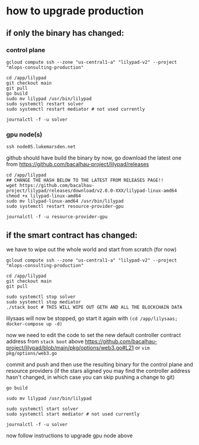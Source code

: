 # how to upgrade production

## if only the binary has changed:

### control plane

```
gcloud compute ssh --zone "us-central1-a" "lilypad-v2" --project "mlops-consulting-production"
```

```
cd /app/lilypad
git checkout main
git pull
go build
sudo mv lilypad /usr/bin/lilypad
sudo systemctl restart solver
sudo systemctl restart mediator # not used currently
```

```
journalctl -f -u solver
```

### gpu node(s)

```
ssh node05.lukemarsden.net
```

github should have build the binary by now, go download the latest one from https://github.com/bacalhau-project/lilypad/releases

```
cd /app/lilypad
## CHANGE THE HASH BELOW TO THE LATEST FROM RELEASES PAGE!!
wget https://github.com/bacalhau-project/lilypad/releases/download/v2.0.0-XXX/lilypad-linux-amd64
chmod +x lilypad-linux-amd64
sudo mv lilypad-linux-amd64 /usr/bin/lilypad
sudo systemctl restart resource-provider-gpu
```

```
journalctl -f -u resource-provider-gpu
```


## if the smart contract has changed:

we have to wipe out the whole world and start from scratch (for now)


```
gcloud compute ssh --zone "us-central1-a" "lilypad-v2" --project "mlops-consulting-production"
```

```
cd /app/lilypad
git checkout main
git pull

sudo systemctl stop solver
sudo systemctl stop mediator
./stack boot # THIS WILL WIPE OUT GETH AND ALL THE BLOCKCHAIN DATA
```

lilysaas will now be stopped, go start it again with `(cd /app/lilysaas; docker-compose up -d)`

now we need to edit the code to set the new default controller contract address from `stack boot` above
https://github.com/bacalhau-project/lilypad/blob/main/pkg/options/web3.go#L21
or `vim pkg/options/web3.go`

commit and push and then use the resulting binary for the control plane and resource providers
(if the stars aligned you may find the controller address hasn't changed, in which case you can skip pushing a change to git)

```
go build

sudo mv lilypad /usr/bin/lilypad

sudo systemctl start solver
sudo systemctl start mediator # not used currently
```
```
journalctl -f -u solver
```

now follow instructions to upgrade gpu node above

